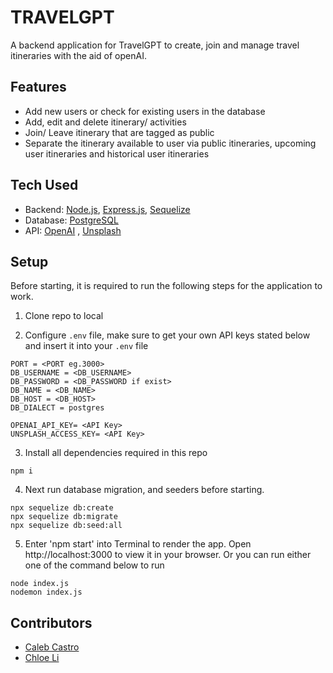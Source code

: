 # TRAVELGPT

A backend application for TravelGPT to create, join and manage travel itineraries with the aid of openAI.

## Features

- Add new users or check for existing users in the database
- Add, edit and delete itinerary/ activities
- Join/ Leave itinerary that are tagged as public
- Separate the itinerary available to user via public itineraries, upcoming user itineraries and historical user itineraries

## Tech Used

- Backend: [Node.js](https://nodejs.org/en), [Express.js](https://expressjs.com/), [Sequelize](https://sequelize.org/)
- Database: [PostgreSQL](https://www.postgresql.org/)
- API: [OpenAI](https://openai.com/product) , [Unsplash](https://unsplash.com/)

## Setup

Before starting, it is required to run the following steps for the application to work.

1. Clone repo to local

2. Configure `.env` file, make sure to get your own API keys stated below and insert it into your `.env` file

```
PORT = <PORT eg.3000>
DB_USERNAME = <DB_USERNAME>
DB_PASSWORD = <DB_PASSWORD if exist>
DB_NAME = <DB_NAME>
DB_HOST = <DB_HOST>
DB_DIALECT = postgres

OPENAI_API_KEY= <API Key>
UNSPLASH_ACCESS_KEY= <API Key>
```

3. Install all dependencies required in this repo

```
npm i
```

4. Next run database migration, and seeders before starting.

```
npx sequelize db:create
npx sequelize db:migrate
npx sequelize db:seed:all
```

5. Enter 'npm start' into Terminal to render the app. Open http://localhost:3000 to view it in your browser. Or you can run either one of the command below to run

```
node index.js
nodemon index.js
```

## Contributors

- [Caleb Castro](https://github.com/calebcianc)
- [Chloe Li](https://github.com/khloeli)
